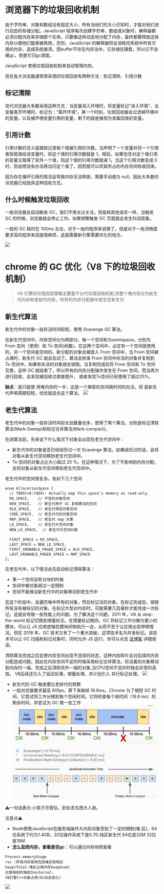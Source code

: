 # 浏览器下的垃圾回收机制

由于字符串、对象和数组没有固定大小，所有当他们的大小已知时，才能对他们进行动态的存储分配。JavaScript 程序每次创建字符串、数组或对象时，解释器都必须分配内存来存储那个实体。只要像这样动态地分配了内存，最终都要释放这些内存以便他们能够被再用，否则，JavaScript 的解释器将会消耗完系统中所有可用的内存，造成系统崩溃。而buffer不存在内存当中，它存储在硬盘，所以它不会被gc，但是它归gc调度。

JavaScript 使用垃圾回收机制来自动管理内存。

现在各大浏览器通常用采用的垃圾回收有两种方法：标记清除、引用计数

## 标记清除

现代浏览器大多数采用这种方式：当变量进入环境时，将变量标记"进入环境"，当变量离开环境时，标记为：“离开环境”。某一个时刻，垃圾回收器会过滤掉环境中的变量，以及被环境变量引用的变量，剩下的就是被视为准备回收的变量。

## 引用计数

引用计数的含义是跟踪记录每个值被引用的次数。当声明了一个变量并将一个引用类型赋值给该变量时，则这个值的引用次数就是 1。相反，如果包含对这个值引用的变量又取得了另外一个值，则这个值的引用次数就减 1。当这个引用次数变成 0 时，则说明没有办法再访问这个值了，因而就可以将其所占的内存空间给收回来。

因为存在循环引用的情况会导致内存无法释放，需要手动值为 null，因此大多数的浏览器已经放弃这种回收方式。

## 什么时候触发垃圾回收

一般浏览器会自动触发 GC，我们不用太过关注。但是和其他语言一样，当触发 GC 的时候，浏览器就会停止工作。如果频繁触发 GC 页面就会发生抖动现象。

一般的 GC 耗时在 100ms 左右，对于一般的程序来说够了。但是对于一些流畅度要求高的程序来说就很麻烦，这就需要新引擎需要优化的地方。

![](何时启动gc.png)

# chrome 的 GC 优化（V8 下的垃圾回收机制）

> V8 引擎的垃圾回收策略主要基于分代垃圾回收机制,将整个堆内存分为新生代内存和老龄代内存，所有的内存分配操作发生在新生代

## 新生代算法

新生代中的对象一般存活时间较短，使用 Scavenge GC 算法。

在新生代空间中，内存空间分为两部分，每一个空间称为semispace。分别为 From 空间（使用）和 To 空间(闲置)。在这两个空间中，必定有一个空间是使用的，另一个空间是空闲的。新分配的对象会被放入 From 空间中，当 From 空间被占满时，新生代 GC 就会启动了。算法会检查 From 空间中存活的对象并复制到 To 空间中，如果有失活的对象就会销毁。当复制完成后将 From 空间和 To 空间互换，这样 GC 就结束了，所以所有的内存分配操作发生在 From 空间。而当再次进行回收，会发现被回收过直接晋升， 或者发现To空间已经使用了超过25%。

**缺点**：是只能使 用堆内存的一半，这是一个典型的空间换时间的办法，但 是新生代声明周期较短，恰恰就适合这个算法。
![](gc新生代.png)

## 老生代算法

老生代中的对象一般存活时间较长且数量也多，使用了两个算法，分别是标记清除算法(Mark-Sweep)和标记合并算法(Mark-compact)。

在讲算法前，先来说下什么情况下对象会出现在老生代空间中：

- 新生代中的对象是否已经经历过一次 Scavenge 算法，如果经历过的话，会将对象从新生代空间移到老生代空间中。
- To 空间的对象占比大小超过 25 %。在这种情况下，为了不影响到内存分配，会将对象从新生代空间移到老生代空间中。

老生代中的空间很复杂，有如下几个空间

```
enum AllocationSpace {
  // TODO(v8:7464): Actually map this space's memory as read-only.
  RO_SPACE,    // 不变的对象空间
  NEW_SPACE,   // 新生代用于 GC 复制算法的空间
  OLD_SPACE,   // 老生代常驻对象空间
  CODE_SPACE,  // 老生代代码对象空间
  MAP_SPACE,   // 老生代 map 对象
  LO_SPACE,    // 老生代大空间对象
  NEW_LO_SPACE,  // 新生代大空间对象

  FIRST_SPACE = RO_SPACE,
  LAST_SPACE = NEW_LO_SPACE,
  FIRST_GROWABLE_PAGED_SPACE = OLD_SPACE,
  LAST_GROWABLE_PAGED_SPACE = MAP_SPACE
};
```

在老生代中，以下情况会先启动标记清除算法：

- 某一个空间没有分块的时候
- 空间中被对象超过一定限制
- 空间不能保证新生代中的对象移动到老生代中

在这个阶段中，会遍历堆中所有的对象，然后标记活的对象，在标记完成后，销毁所有没有被标记的对象。在标记大型对内存时，可能需要几百毫秒才能完成一次标记。这就会导致一些性能上的问题。为了解决这个问题，2011 年，V8 从 stop-the-world 标记切换到增量标志。在增量标记期间，GC 将标记工作分解为更小的模块，可以让 JS 应用逻辑在模块间隙执行一会，从而不至于让应用出现停顿情况。但在 2018 年，GC 技术又有了一个重大突破，这项技术名为并发标记。该技术可以让 GC 扫描和标记对象时，同时允许 JS 运行，你可以点击 [该博客](https://v8.dev/blog/concurrent-marking) 详细阅读。

清除算法完成之后会使内存空间出现不连续的状态，这种内存碎片会对后续的内存分配造成问题。因此在内存空间不足的时候采用标记合并算法，将活着的对象移动到内存的一端，完成之后清除另外一端的对象,当CPU空间不足的时候会非常的高效。 V8后续还引入了延迟处理，增量处理，并计划引入 并行标记处理。
![](gc老生代.png)


- 新生代的 GC 触发要比老龄代的频繁
- 一般浏览器要求最高 60fps，算下来每帧 16.6ms。Chrome 为了缩短 GC 时间，它尝试将工作分摊到每个空闲时间。它将检查每个帧时间（16.6 ms）的剩余时间，并尝试为 GC 做一些工作
<a data-fancybox title="" href="https://raw.githubusercontent.com/ColaStar/static/master/images/gc1.png">![](https://raw.githubusercontent.com/ColaStar/static/master/images/gc1.png)</a>
<a data-fancybox title="" href="https://raw.githubusercontent.com/ColaStar/static/master/images/gc优化.png">![](https://raw.githubusercontent.com/ColaStar/static/master/images/gc优化.png)</a>


⚠️一句话表示:小孩子尽管玩，到处丢东西大人收。

注意点⚠️

- Node使用JavaScript在服务端操作大内存对象受到了一定的限制(堆 区)，64位系统下约为1.4GB，32位操作系统下是0.7G.栈区新生代 64位是32M 32位是16M
- **怎么监控内存，查看是否gc**：可以通过内存快照查看

```
Process.memoryUsage
rss :所有内存使用包括堆区和栈区
heaptTotal:堆区占用内存heapUsed:
已使用到的堆部分external:
V8引擎C++对象占用(GC动态变化)
```
![](gc空间.png)